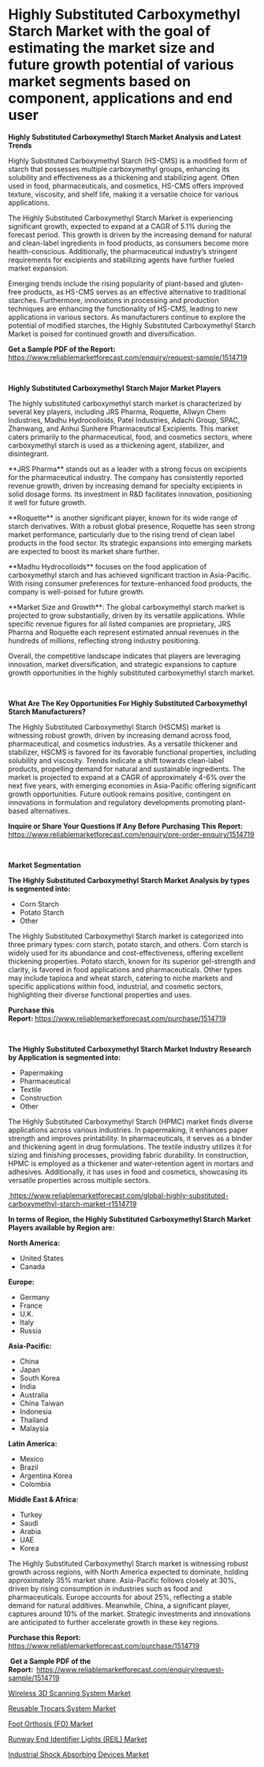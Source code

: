 <p><h1>Highly Substituted Carboxymethyl Starch Market with the goal of estimating the market size and future growth potential of various market segments based on component, applications and end user</h1></p><p><strong>Highly Substituted Carboxymethyl Starch Market Analysis and Latest Trends</strong></p>
<p><p>Highly Substituted Carboxymethyl Starch (HS-CMS) is a modified form of starch that possesses multiple carboxymethyl groups, enhancing its solubility and effectiveness as a thickening and stabilizing agent. Often used in food, pharmaceuticals, and cosmetics, HS-CMS offers improved texture, viscosity, and shelf life, making it a versatile choice for various applications.</p><p>The Highly Substituted Carboxymethyl Starch Market is experiencing significant growth, expected to expand at a CAGR of 5.1% during the forecast period. This growth is driven by the increasing demand for natural and clean-label ingredients in food products, as consumers become more health-conscious. Additionally, the pharmaceutical industry’s stringent requirements for excipients and stabilizing agents have further fueled market expansion.</p><p>Emerging trends include the rising popularity of plant-based and gluten-free products, as HS-CMS serves as an effective alternative to traditional starches. Furthermore, innovations in processing and production techniques are enhancing the functionality of HS-CMS, leading to new applications in various sectors. As manufacturers continue to explore the potential of modified starches, the Highly Substituted Carboxymethyl Starch Market is poised for continued growth and diversification.</p></p>
<p><strong>Get a Sample PDF of the Report:&nbsp;</strong> <a href="https://www.reliablemarketforecast.com/enquiry/request-sample/1514719?utm_campaign=1567&utm_medium=2&utm_source=Github&utm_content=ia&utm_term=27102024&utm_id=highly-substituted-carboxymethyl-starch">https://www.reliablemarketforecast.com/enquiry/request-sample/1514719</a></p>
<p>&nbsp;</p>
<p><strong>Highly Substituted Carboxymethyl Starch Major Market Players</strong></p>
<p><p>The highly substituted carboxymethyl starch market is characterized by several key players, including JRS Pharma, Roquette, Allwyn Chem Industries, Madhu Hydrocolloids, Patel Industries, Adachi Group, SPAC, Zhanwang, and Anhui Sunhere Pharmaceutical Excipients. This market caters primarily to the pharmaceutical, food, and cosmetics sectors, where carboxymethyl starch is used as a thickening agent, stabilizer, and disintegrant.</p><p>**JRS Pharma** stands out as a leader with a strong focus on excipients for the pharmaceutical industry. The company has consistently reported revenue growth, driven by increasing demand for specialty excipients in solid dosage forms. Its investment in R&D facilitates innovation, positioning it well for future growth.</p><p>**Roquette** is another significant player, known for its wide range of starch derivatives. With a robust global presence, Roquette has seen strong market performance, particularly due to the rising trend of clean label products in the food sector. Its strategic expansions into emerging markets are expected to boost its market share further.</p><p>**Madhu Hydrocolloids** focuses on the food application of carboxymethyl starch and has achieved significant traction in Asia-Pacific. With rising consumer preferences for texture-enhanced food products, the company is well-poised for future growth.</p><p>**Market Size and Growth**: The global carboxymethyl starch market is projected to grow substantially, driven by its versatile applications. While specific revenue figures for all listed companies are proprietary, JRS Pharma and Roquette each represent estimated annual revenues in the hundreds of millions, reflecting strong industry positioning.</p><p>Overall, the competitive landscape indicates that players are leveraging innovation, market diversification, and strategic expansions to capture growth opportunities in the highly substituted carboxymethyl starch market.</p></p>
<p>&nbsp;</p>
<p><strong>What Are The Key Opportunities For Highly Substituted Carboxymethyl Starch Manufacturers?</strong></p>
<p><p>The Highly Substituted Carboxymethyl Starch (HSCMS) market is witnessing robust growth, driven by increasing demand across food, pharmaceutical, and cosmetics industries. As a versatile thickener and stabilizer, HSCMS is favored for its favorable functional properties, including solubility and viscosity. Trends indicate a shift towards clean-label products, propelling demand for natural and sustainable ingredients. The market is projected to expand at a CAGR of approximately 4-6% over the next five years, with emerging economies in Asia-Pacific offering significant growth opportunities. Future outlook remains positive, contingent on innovations in formulation and regulatory developments promoting plant-based alternatives.</p></p>
<p><strong>Inquire or Share Your Questions If Any Before Purchasing This Report:</strong> <a href="https://www.reliablemarketforecast.com/enquiry/pre-order-enquiry/1514719?utm_campaign=1567&utm_medium=2&utm_source=Github&utm_content=ia&utm_term=27102024&utm_id=highly-substituted-carboxymethyl-starch">https://www.reliablemarketforecast.com/enquiry/pre-order-enquiry/1514719</a></p>
<p>&nbsp;</p>
<p><strong>Market Segmentation</strong></p>
<p><strong>The Highly Substituted Carboxymethyl Starch Market Analysis by types is segmented into:</strong></p>
<p><ul><li>Corn Starch</li><li>Potato Starch</li><li>Other</li></ul></p>
<p><p>The Highly Substituted Carboxymethyl Starch market is categorized into three primary types: corn starch, potato starch, and others. Corn starch is widely used for its abundance and cost-effectiveness, offering excellent thickening properties. Potato starch, known for its superior gel-strength and clarity, is favored in food applications and pharmaceuticals. Other types may include tapioca and wheat starch, catering to niche markets and specific applications within food, industrial, and cosmetic sectors, highlighting their diverse functional properties and uses.</p></p>
<p><strong>Purchase this Report:&nbsp;</strong><a href="https://www.reliablemarketforecast.com/purchase/1514719?utm_campaign=1567&utm_medium=2&utm_source=Github&utm_content=ia&utm_term=27102024&utm_id=highly-substituted-carboxymethyl-starch">https://www.reliablemarketforecast.com/purchase/1514719</a></p>
<p>&nbsp;</p>
<p><strong>The Highly Substituted Carboxymethyl Starch Market Industry Research by Application is segmented into:</strong></p>
<p><ul><li>Papermaking</li><li>Pharmaceutical</li><li>Textile</li><li>Construction</li><li>Other</li></ul></p>
<p><p>The Highly Substituted Carboxymethyl Starch (HPMC) market finds diverse applications across various industries. In papermaking, it enhances paper strength and improves printability. In pharmaceuticals, it serves as a binder and thickening agent in drug formulations. The textile industry utilizes it for sizing and finishing processes, providing fabric durability. In construction, HPMC is employed as a thickener and water-retention agent in mortars and adhesives. Additionally, it has uses in food and cosmetics, showcasing its versatile properties across multiple sectors.</p></p>
<p><a href="https://www.reliablemarketforecast.com/global-highly-substituted-carboxymethyl-starch-market-r1514719?utm_campaign=1567&utm_medium=2&utm_source=Github&utm_content=ia&utm_term=27102024&utm_id=highly-substituted-carboxymethyl-starch">&nbsp;https://www.reliablemarketforecast.com/global-highly-substituted-carboxymethyl-starch-market-r1514719</a></p>
<p><strong>In terms of Region, the Highly Substituted Carboxymethyl Starch Market Players available by Region are:</strong></p>
<p>
    <p> <strong> North America: </strong>
        <ul>
            <li>United States</li>
            <li>Canada</li>
        </ul>
        </p> 
    <p> <strong> Europe: </strong>
        <ul>
            <li>Germany</li>
            <li>France</li>
            <li>U.K.</li>
            <li>Italy</li>
            <li>Russia</li>
        </ul>
        </p> 
    <p> <strong> Asia-Pacific: </strong>
        <ul>
            <li>China</li>
            <li>Japan</li>
            <li>South Korea</li>
            <li>India</li>
            <li>Australia</li>
            <li>China Taiwan</li>
            <li>Indonesia</li>
            <li>Thailand</li>
            <li>Malaysia</li>
        </ul>
        </p> 
    <p> <strong> Latin America: </strong>
        <ul>
            <li>Mexico</li>
            <li>Brazil</li>
            <li>Argentina Korea</li>
            <li>Colombia</li>
        </ul>
        </p> 
    <p> <strong> Middle East & Africa: </strong>
        <ul>
            <li>Turkey</li>
            <li>Saudi</li>
            <li>Arabia</li>
            <li>UAE</li>
            <li>Korea</li>
        </ul>
    </p>
    </p>
<p><p>The Highly Substituted Carboxymethyl Starch market is witnessing robust growth across regions, with North America expected to dominate, holding approximately 35% market share. Asia-Pacific follows closely at 30%, driven by rising consumption in industries such as food and pharmaceuticals. Europe accounts for about 25%, reflecting a stable demand for natural additives. Meanwhile, China, a significant player, captures around 10% of the market. Strategic investments and innovations are anticipated to further accelerate growth in these key regions.</p></p>
<p><strong>Purchase this Report: </strong><a href="https://www.reliablemarketforecast.com/purchase/1514719?utm_campaign=1567&utm_medium=2&utm_source=Github&utm_content=ia&utm_term=27102024&utm_id=highly-substituted-carboxymethyl-starch">https://www.reliablemarketforecast.com/purchase/1514719</a></p>
<p>&nbsp;<strong>Get a Sample PDF of the Report:&nbsp;&nbsp;</strong><a href="https://www.reliablemarketforecast.com/enquiry/request-sample/1514719?utm_campaign=1567&utm_medium=2&utm_source=Github&utm_content=ia&utm_term=27102024&utm_id=highly-substituted-carboxymethyl-starch">https://www.reliablemarketforecast.com/enquiry/request-sample/1514719</a></p>
<p><strong></strong></p>
<p><p><a href="https://www.linkedin.com/pulse/wireless-3d-scanning-system-market-size-share-analysis-idq6f?utm_campaign=1567&utm_medium=2&utm_source=Github&utm_content=ia&utm_term=27102024&utm_id=highly-substituted-carboxymethyl-starch">Wireless 3D Scanning System Market</a></p><p><a href="https://www.linkedin.com/pulse/reusable-trocars-system-market-opportunities-emerging-global-57qme?utm_campaign=1567&utm_medium=2&utm_source=Github&utm_content=ia&utm_term=27102024&utm_id=highly-substituted-carboxymethyl-starch">Reusable Trocars System Market</a></p><p><a href="https://www.linkedin.com/pulse/foot-orthosis-fo-market-size-growth-industry-analysis-segmentation-lnehe?utm_campaign=1567&utm_medium=2&utm_source=Github&utm_content=ia&utm_term=27102024&utm_id=highly-substituted-carboxymethyl-starch">Foot Orthosis (FO) Market</a></p><p><a href="https://www.linkedin.com/pulse/evolution-runway-end-identifier-lights-reil-market-key-shifts-lzjgc?utm_campaign=1567&utm_medium=2&utm_source=Github&utm_content=ia&utm_term=27102024&utm_id=highly-substituted-carboxymethyl-starch">Runway End Identifier Lights (REIL) Market</a></p><p><a href="https://www.linkedin.com/pulse/industrial-shock-absorbing-devices-market-analysis-product-segmentation-ab6xc?utm_campaign=1567&utm_medium=2&utm_source=Github&utm_content=ia&utm_term=27102024&utm_id=highly-substituted-carboxymethyl-starch">Industrial Shock Absorbing Devices Market</a></p></p>